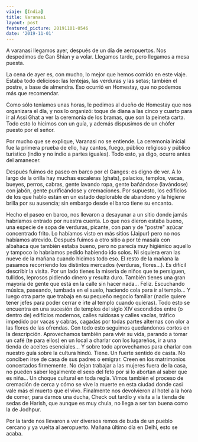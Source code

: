 ```yaml
---
viaje: [India]
title: Varanasi
layout: post
featured_picture: 20191101-0546
date: '2019-11-01'
---
```

A varanasi llegamos ayer, después de un día de aeropuertos. Nos despedimos de Gan Shian y a volar. Llegamos tarde, pero llegamos a mesa puesta. 

La cena de ayer es, con mucho, lo mejor que hemos comido en este viaje. Estaba todo delicioso: las lentejas, las verduras y las setas; también el postre, a base de almendra. Eso ocurrió en Homestay, que no podemos más que recomendar. 

Como sólo teníamos unas horas, le pedimos al dueño de Homestay que nos organizara el día, y nos lo organizó: toque de diana a las cinco y cuarto para ir al Assi Ghat a ver la ceremonia de los bramas, que son la peineta carta. Todo esto lo hicimos con un guía, y además dispusimos de un chófer puesto por el señor. 

Por mucho que se explique, Varanasi no se entiende. La ceremonia inicial fue la primera prueba de ello, hay cantos, fuego, público religioso y público turístico (indio y no indio a partes iguales). Todo esto, ya digo, ocurre antes del amanecer. 

Después fuimos de paseo en barco por el Ganges: es digno de ver. A lo largo de la orilla hay muchas escaleras (ghats), palacios, templos, vacas, bueyes, perros, cabras, gente lavando ropa, gente bañándose (lavándose) con jabón, gente purificándose y cremaciones. Por supuesto, los edificios de los que hablo están en un estado deplorable de abandono y la higiene brilla por su ausencia; sin embargo desde el barco tiene su encanto. 

Hecho el paseo en barco, nos llevaron a desayunar a un sitio donde jamás habríamos entrado por nuestra cuenta. Lo que nos dieron estaba bueno, una especie de sopa de verduras, picante, con pan y de "postre" azúcar concentrado frito. Lo habíamos visto en más sitios (Jaipur) pero no nos habíamos atrevido. Después fuimos a otro sitio a por té masala con albahaca que también estaba bueno, pero no parecía muy higiénico aquello y tampoco lo habríamos pedido habiendo ido solos. Ni siquiera eran las nueve de la mañana cuando hicimos todo eso. 
El resto de la mañana la pasamos recorriendo los distintos mercados (verduras, flores...). Es difícil describir la visita. Por un lado tienes la miseria de niños que te persiguen, tullidos, leprosos pidiendo dinero y resulta duro. También tienes una gran mayoría de gente que está en la calle sin hacer nada... Feliz. Escuchando música, paseando, tumbada en el suelo, haciendo cola para ir al templo... Y luego otra parte que trabaja en su pequeño negocio familiar (nadie quiere tener jefes para poder cerrar e irte al templo cuando quieras). Todo esto se encuentra en una sucesión de templos del siglo XIV escondidos entre (o dentro de) edificios modernos, calles ruidosas y calles vacías, tráfico impedido por vacas y cabras, cagadas por todas partes alternas con olor a las flores de las ofrendas. Con todo esto seguimos quedandonos cortos en la descripción. 
Aprovechamos también para vivir su vida, parando a tomar un café (te para ellos) en un local a charlar con los lugareños, ir a una tienda de aceites esenciales... Y sobre todo aprovechamos para charlar con nuestro guía sobre la cultura hindú. Tiene. Un fuerte sentido de casta. No conciben irse de casa de sus padres o emigrar. Creen en los matrimonios concertados firmemente. No dejan trabajar a las mujeres fuera de la casa, no pueden saber legalmente el sexo del feto por si lo abortan al saber que es niña... Un choque cultural en toda regla. 
Vimos también el proceso de cremación de cerca y cómo se vive la muerte en esta ciudad donde casi vale más el muerto que el vivo. 
Finalmente nos devolvieron al hotel a la hora de comer, para darnos una ducha, Check out tardío y visita a la tienda de sedas de Harish, que aunque es muy chula, no llega a ser tan buena como la de Jodhpur.

Por la tarde nos llevaron a ver diversos remos de buda de un pueblo cercano y ya vuelta al aeropuerto. 
Mañana último día en Delhi, esto se acaba.